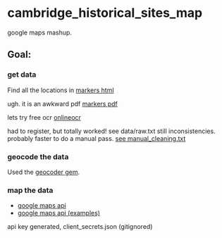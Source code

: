 cambridge_historical_sites_map
==============================

google maps mashup.

## Goal:

### get data

Find all the locations in [markers html](http://www2.cambridgema.gov/historic/markers.html)

ugh. it is an awkward pdf [markers pdf](http://www2.cambridgema.gov/historic/markers_text.pdf)

lets try free ocr [onlineocr](http://www.onlineocr.net/)

had to register, but totally worked!  see data/raw.txt
still inconsistencies. probably faster to do a manual pass. 
[see manual_cleaning.txt](manual_cleaning.txt)

### geocode the data

Used the [geocoder gem](http://www.rubygeocoder.com/). 

### map the data

* [google maps api](https://developers.google.com/maps/documentation/javascript/)
* [google maps api (examples)](https://developers.google.com/maps/documentation/javascript/examples)

api key generated, client\_secrets.json (gitignored)
